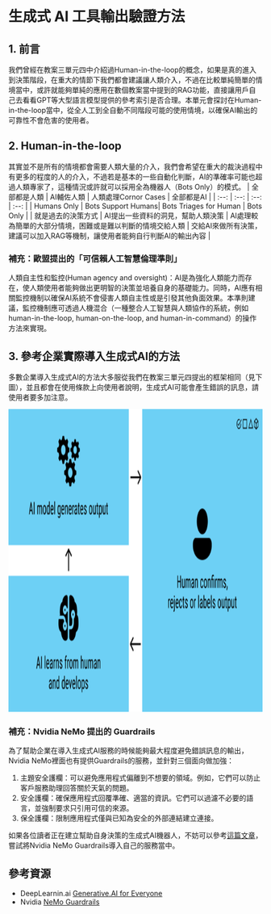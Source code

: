 # 生成式 AI 工具輸出驗證方法

## 1. 前言
我們曾經在教案三單元四中介紹過Human-in-the-loop的概念，如果是真的進入到決策階段，在重大的情節下我們都會建議讓人類介入，不過在比較單純簡單的情境當中，或許就能夠單純的應用在數個教案當中提到的RAG功能，直接讓用戶自己去看看GPT等大型語言模型提供的參考索引是否合理。本單元會探討在Human-in-the-loop當中，從全人工到全自動不同階段可能的使用情境，以確保AI輸出的可靠性不會危害的使用者。

## 2. Human-in-the-loop
其實並不是所有的情境都會需要人類大量的介入，我們會希望在重大的裁決過程中有更多的程度的人的介入，不過若是基本的一些自動化判斷，AI的準確率可能也超過人類專家了，這種情況或許就可以採用全為機器人（Bots Only）的模式。
| 全部都是人類 | AI輔佐人類 | 人類處理Cornor Cases | 全部都是AI |
| :--: | :--: | :--: | :--: |
| Humans Only | Bots Support Humans| Bots Triages for Human | Bots Only |
| 就是過去的決策方式 | AI提出一些資料的洞見，幫助人類決策 | AI處理較為簡單的大部分情境，困難或是難以判斷的情境交給人類 | 交給AI來做所有決策，建議可以加入RAG等機制，讓使用者能夠自行判斷AI的輸出內容 |

### 補充：歐盟提出的「可信賴人工智慧倫理準則」
人類自主性和監控(Human agency and oversight)：AI是為強化人類能力而存在，使人類使用者能夠做出更明智的決策並培養自身的基礎能力。同時，AI應有相關監控機制以確保AI系統不會侵害人類自主性或是引發其他負面效果。本準則建議，監控機制應可透過人機混合（一種整合人工智慧與人類協作的系統，例如human-in-the-loop, human-on-the-loop, and human-in-command）的操作方法來實現。

## 3. 參考企業實際導入生成式AI的方法
多數企業導入生成式AI的方法大多服從我們在教案三單元四提出的框架相同（見下圖），並且都會在使用條款上向使用者說明，生成式AI可能會產生錯誤的訊息，請使用者要多加注意。
<div align=center>
<img src="https://github.com/AI-FREE-Team/Generative-AI-Industrial-Case-Study/blob/main/%E6%95%99%E6%A1%883%EF%BC%9A%E6%96%87%E5%AD%97%E5%85%A7%E5%AE%B9%E7%9A%84%E7%94%9F%E6%88%90%E8%88%87%E6%91%98%E8%A6%81/pics/unit4/pic.human-in-the-loop.png" height="600px">
</div>

### 補充：Nvidia NeMo 提出的 Guardrails
為了幫助企業在導入生成式AI服務的時候能夠最大程度避免錯誤訊息的輸出，Nvidia NeMo裡面也有提供Guardrails的服務，並針對三個面向做加強：
1. 主題安全護欄：可以避免應用程式偏離到不想要的領域。例如，它們可以防止客戶服務助理回答關於天氣的問題。
2. 安全護欄：確保應用程式回覆準確、適當的資訊。它們可以過濾不必要的語言，並強制要求只引用可信的來源。
3. 保全護欄：限制應用程式僅與已知為安全的外部連結建立連接。

如果各位讀者正在建立幫助自身決策的生成式AI機器人，不妨可以參考[這篇文章](https://blogs.nvidia.com.tw/2023/04/26/ai-chatbot-guardrails-nemo/)，嘗試將Nvidia NeMo Guardrails導入自己的服務當中。

## 參考資源
 * DeepLearnin.ai [Generative.AI for Everyone](https://www.deeplearning.ai/courses/generative-ai-for-everyone/)
 * Nvidia [NeMo Guardrails](https://blogs.nvidia.com.tw/2023/04/26/ai-chatbot-guardrails-nemo/) 